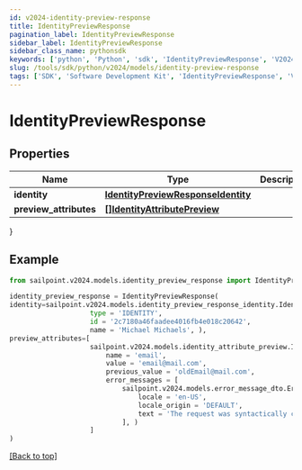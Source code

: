 ```yaml
---
id: v2024-identity-preview-response
title: IdentityPreviewResponse
pagination_label: IdentityPreviewResponse
sidebar_label: IdentityPreviewResponse
sidebar_class_name: pythonsdk
keywords: ['python', 'Python', 'sdk', 'IdentityPreviewResponse', 'V2024IdentityPreviewResponse'] 
slug: /tools/sdk/python/v2024/models/identity-preview-response
tags: ['SDK', 'Software Development Kit', 'IdentityPreviewResponse', 'V2024IdentityPreviewResponse']
---
```


# IdentityPreviewResponse


## Properties

Name | Type | Description | Notes
------------ | ------------- | ------------- | -------------
**identity** | [**IdentityPreviewResponseIdentity**](identity-preview-response-identity) |  | [optional] 
**preview_attributes** | [**[]IdentityAttributePreview**](identity-attribute-preview) |  | [optional] 
}

## Example

```python
from sailpoint.v2024.models.identity_preview_response import IdentityPreviewResponse

identity_preview_response = IdentityPreviewResponse(
identity=sailpoint.v2024.models.identity_preview_response_identity.IdentityPreviewResponse_identity(
                    type = 'IDENTITY', 
                    id = '2c7180a46faadee4016fb4e018c20642', 
                    name = 'Michael Michaels', ),
preview_attributes=[
                    sailpoint.v2024.models.identity_attribute_preview.IdentityAttributePreview(
                        name = 'email', 
                        value = 'email@mail.com', 
                        previous_value = 'oldEmail@mail.com', 
                        error_messages = [
                            sailpoint.v2024.models.error_message_dto.ErrorMessageDto(
                                locale = 'en-US', 
                                locale_origin = 'DEFAULT', 
                                text = 'The request was syntactically correct but its content is semantically invalid.', )
                            ], )
                    ]
)

```
[[Back to top]](#) 

